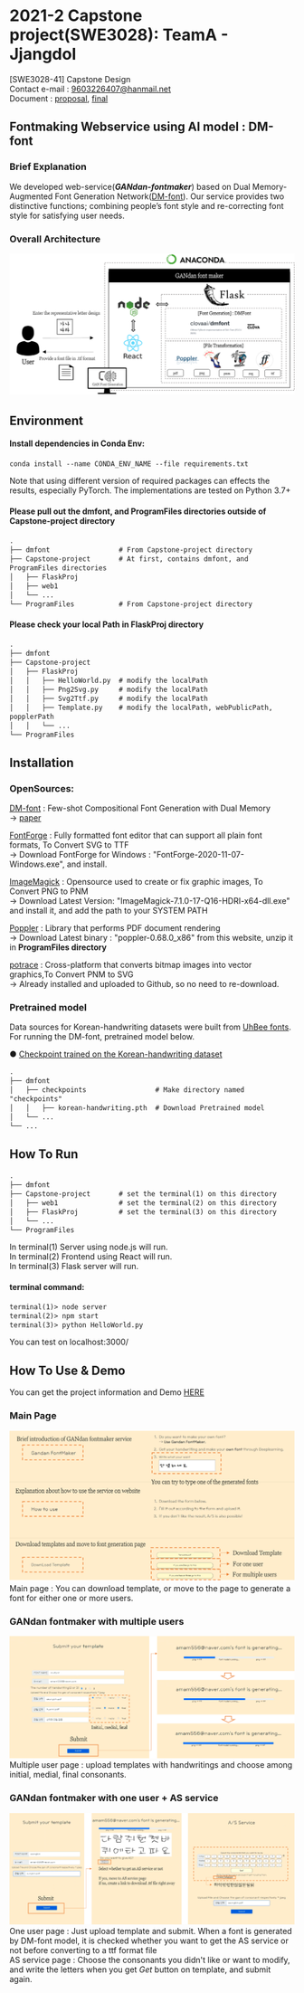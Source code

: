 # 2021-2 Capstone project(SWE3028): TeamA - Jjangdol
[SWE3028-41] Capstone Design <br />
Contact e-mail : 9603226407@hanmail.net <br />
Document : [proposal](readmeImg/proposal.pdf), [final](readmeImg/final.pdf)<br />
## Fontmaking Webservice using AI model : DM-font 

### Brief Explanation


We developed web-service(***GANdan-fontmaker***) based on Dual Memory-Augmented Font Generation Network([DM-font](https://github.com/clovaai/dmfont)). Our service provides two distinctive functions; combining people’s font style and re-correcting font style for satisfying user needs.

### Overall Architecture
![readmeImg/overall.png](readmeImg/overall.png)

## Environment

#### Install dependencies in Conda Env:

```commandline
conda install --name CONDA_ENV_NAME --file requirements.txt
```
Note that using different version of required packages can effects the results, especially PyTorch. The implementations are tested on Python 3.7+


#### Please pull out the dmfont, and ProgramFiles directories outside of Capstone-project directory
```
.
├── dmfont                 # From Capstone-project directory
├── Capstone-project       # At first, contains dmfont, and ProgramFiles directories
│   ├── FlaskProj          
│   ├── web1               
│   └── ...                
└── ProgramFiles           # From Capstone-project directory

```
#### Please check your local Path in FlaskProj directory
```
.
├── dmfont                 
├── Capstone-project      
│   ├── FlaskProj          
│   │   ├── HelloWorld.py  # modify the localPath                
│   │   ├── Png2Svg.py     # modify the localPath     
│   │   ├── Svg2Ttf.py     # modify the localPath
│   │   ├── Template.py    # modify the localPath, webPublicPath, popplerPath  
│   │   └── ...                
└── ProgramFiles           

```

## Installation

### OpenSources:
[DM-font](https://github.com/clovaai/dmfont) : Few-shot Compositional Font Generation with Dual Memory <br />
-> [paper](https://arxiv.org/abs/2005.10510)


[FontForge](https://fontforge.org/en-US/) : Fully formatted font editor that can support all plain font formats, To Convert SVG to TTF <br />
-> Download FontForge for Windows : "FontForge-2020-11-07-Windows.exe", and install.

[ImageMagick](https://imagemagick.org/script/download.php#windows) : Opensource used to create or fix graphic images, To Convert PNG to PNM <br />
-> Download Latest Version: "ImageMagick-7.1.0-17-Q16-HDRI-x64-dll.exe" and install it, and add the path to your SYSTEM PATH

[Poppler](https://blog.alivate.com.au/poppler-windows/) : Library that performs PDF document rendering <br />
-> Download Latest binary : "poppler-0.68.0_x86" from this website, unzip it in **ProgramFiles directory**

[potrace](http://potrace.sourceforge.net/) : Cross-platform that converts bitmap images into vector graphics,To Convert PNM to SVG <br />
-> Already installed and uploaded to Github, so no need to re-download.
### Pretrained model
Data sources for Korean-handwriting datasets were built from [UhBee fonts](http://uhbeefont.com/). For running the DM-font, pretrained model below.

● [Checkpoint trained on the Korean-handwriting dataset](https://drive.google.com/file/d/1y_8XDNtawtA2P7-pHbCQ3yGEcFX-9H1R/view?usp=sharing)
```
.       
├── dmfont       
│   ├── checkpoints                 # Make directory named "checkpoints"
│   │   ├── korean-handwriting.pth  # Download Pretrained model
│   └── ...                
└── ...

```

## How To Run

```
.
├── dmfont                
├── Capstone-project       # set the terminal(1) on this directory
│   ├── web1               # set the terminal(2) on this directory
│   ├── FlaskProj          # set the terminal(3) on this directory
│   └── ...                
└── ProgramFiles           

```
In terminal(1) Server using node.js will run. <br />
In terminal(2) Frontend using React will run. <br />
In terminal(3) Flask server will run.
<br />
#### terminal command:
```
terminal(1)> node server
terminal(2)> npm start
terminal(3)> python HelloWorld.py
```
You can test on localhost:3000/
## How To Use & Demo

You can get the project information and Demo [HERE](https://youtu.be/8tiPPnAHw38)

### Main Page
![readmeImg/image1.png](readmeImg/image1.png)
Main page : You can download template, or move to the page to generate a font for either one or more users.
### GANdan fontmaker with multiple users
![readmeImg/image2.png](readmeImg/image2.png)
Multiple user page : upload templates with handwritings and choose among initial, medial, final consonants.
### GANdan fontmaker with one user + AS service
![readmeImg/image3.png](readmeImg/image3.png)
One user page : Just upload template and submit. When a font is generated by DM-font model, it is checked whether you want to get the AS service or not before converting to a ttf format file <br />
AS service page : Choose the consonants you didn't like or want to modify, and write the letters when you get *Get* button on template, and submit again.
